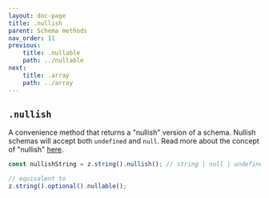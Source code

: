 ```yaml
---
layout: doc-page
title: .nullish
parent: Schema methods
nav_order: 11
previous:
    title: .nullable
    path: ../nullable
next:
    title: .array
    path: ../array
---
```


## `.nullish`

A convenience method that returns a "nullish" version of a schema. Nullish schemas will accept both `undefined` and `null`. Read more about the concept of "nullish" [here](https://www.typescriptlang.org/docs/handbook/release-notes/typescript-3-7.html#nullish-coalescing).

```ts
const nullishString = z.string().nullish(); // string | null | undefined

// equivalent to
z.string().optional().nullable();
```